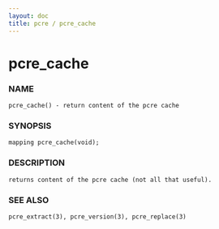 ```yaml
---
layout: doc
title: pcre / pcre_cache
---
```

# pcre_cache

### NAME

    pcre_cache() - return content of the pcre cache

### SYNOPSIS

    mapping pcre_cache(void);

### DESCRIPTION

    returns content of the pcre cache (not all that useful).

### SEE ALSO

    pcre_extract(3), pcre_version(3), pcre_replace(3)
